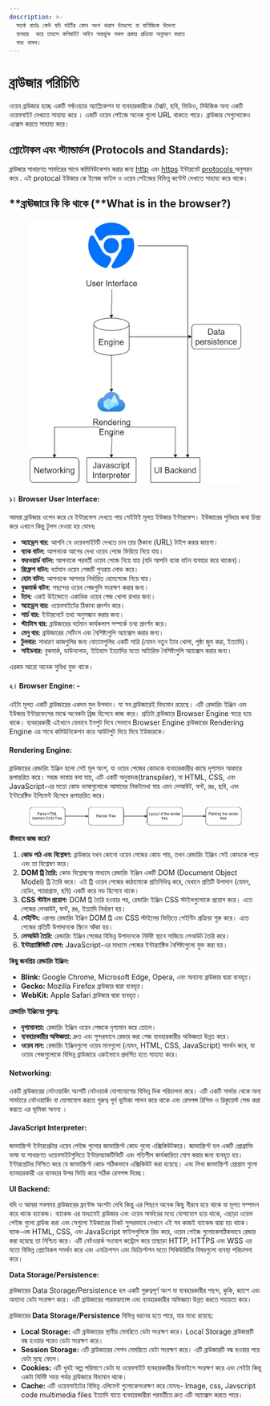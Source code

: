 ```yaml
---
description: >-
  সতর্ক বার্তাঃ কেউ যদি বইটির কোন অংশ খারাপ উদ্দেশ্যে বা বাণিজ্যিক উদ্দেশ্য
  ব্যবহার  করে তাহলে কপিরাইট আইন অন্তর্ভুক্ত সকল প্রকার প্রক্রিয়া অনুসরণ করতে
  বাধ্য থাকব।
---
```


# ব্রাউজার পরিচিতি

ওয়েব ব্রাউজার হচ্ছে একটি সফ্টওয়্যার অ্যাপ্লিকেশন যা ব্যবহারকারীকে টেক্সট, ছবি, ভিডিও, মিউজিক অন্য একটি  ওয়েবসাইট দেখাতে সাহায্য করে । একটি ওয়েব পেইজে অনেক গুলো URL থাকতে পারে। ব্রাউজার সেগুলোকেও এক্সেস করতে সাহায্য করে।&#x20;

## প্রোটোকল এবং স্ট্যান্ডার্ডস (Protocols and Standards):

ব্রাউজার সাধারণত সার্ভারের সাথে কমিনিউকেশন করার জন্য [http](https://en.wikipedia.org/wiki/HTTP) এবং [https](https://en.wikipedia.org/wiki/HTTPS) ইন্টারনেট [protoc](https://en.wikipedia.org/wiki/Internet\_Protocol)[ols ](https://en.wikipedia.org/wiki/Internet\_Protocol)অনুসরন করে .  এই protocal ইউজার কে ইমেজ ফাইল ও ওয়েব পেইজের বিভিন্ন কন্টেন্ট দেখাতে সাহায্য করে থাকে।&#x20;

## **ব্রাঊজারে কি কি থাকে (**What is in the browser?)

<figure><img src=".gitbook/assets/image (1).png" alt=""><figcaption></figcaption></figure>

#### **১। Browser User Interface:**&#x20;

আমরা ব্রাউজার ওপেন করে যে ইন্টারফেস দেখতে পায় সেইটাই মূলত ইউজার ইন্টারফেস। ইউজারের সুবিধার কথা চিন্তা করে এখানে কিছু টুলস দেওয়া হয় যেমনঃ

* **অ্যাড্রেস বার:** আপনি যে ওয়েবসাইটটি দেখতে চান তার ঠিকানা (URL) টাইপ করার জায়গা।
* **ব্যাক বাটন:** আপনাকে আগের দেখা ওয়েব পেজে ফিরিয়ে নিয়ে যায়।
* **ফরওয়ার্ড বাটন:** আপনাকে পরবর্তী ওয়েব পেজে নিয়ে যায় (যদি আপনি ব্যাক বাটন ব্যবহার করে থাকেন)।
* **রিফ্রেশ বাটন:** বর্তমান ওয়েব পেজটি পুনরায় লোড করে।
* **হোম বাটন:** আপনাকে আপনার নির্ধারিত হোমপেজে নিয়ে যায়।
* **বুকমার্ক বাটন:** পছন্দের ওয়েব পেজগুলি সংরক্ষণ করার জন্য।
* **ট্যাব:** একই উইন্ডোতে একাধিক ওয়েব পেজ খোলা রাখার জন্য।
* **অ্যাড্রেস বার:** ওয়েবসাইটের ঠিকানা প্রদর্শন করে।
* **সার্চ বার:** ইন্টারনেটে তথ্য অনুসন্ধান করার জন্য।
* **স্ট্যাটাস বার:** ব্রাউজারের বর্তমান কার্যকলাপ সম্পর্কে তথ্য প্রদর্শন করে।
* **মেনু বার:** ব্রাউজারের সেটিংস এবং বৈশিষ্ট্যগুলি অ্যাক্সেস করার জন্য।
* **টুলবার:** সাধারণ কাজগুলির জন্য বোতামগুলির একটি সারি (যেমন নতুন ট্যাব খোলা, পৃষ্ঠা জুম করা, ইত্যাদি)।
* **সাইডবার:** বুকমার্ক, ডাউনলোড, ইতিহাস ইত্যাদির মতো অতিরিক্ত বৈশিষ্ট্যগুলি অ্যাক্সেস করার জন্য।

এরকম আরো অনেক সুবিধা যুক্ত থাকে।

#### **২। Browser Engine: -**

এইটা মূলত  একটি ব্রাউজারের একদম মুল উপদান। যা সব ব্রাউজারেই বিদ্যমান রয়েছে। এটি রেন্ডারিং ইঞ্জিন এবং ইউজার ইন্টারফেসের মাঝে অনেকটা ব্রিজ হিসেবে কাজ করে। প্রতিটা ব্রাউজারে Browser Engine স্বতন্ত্র হয়ে থাকে। ব্যবহারকারী এইখানে যেভাবে ইনপুট দিবে সেভাবে Browser Engine ব্রাউজারের Rendering Engine এর সাথে কমিউনিকেশন করে আউটপুট দিয়ে দিবে ইউজারকে।&#x20;

#### **Rendering Engine:**

ব্রাউজারের রেন্ডারিং ইঞ্জিন হলো সেই মূল অংশ, যা ওয়েব পেজের কোডকে ব্যবহারকারীর কাছে দৃশ্যমান আকারে রূপান্তরিত করে। সহজ ভাষায় বলা যায়, এটি একটি অনুবাদক(transpiler), যা HTML, CSS, এবং JavaScript-এর মতো কোড ভাষাগুলোকে  আমাদের নিকটদেখা যায় এমন লেআউট, ফন্ট, রঙ, ছবি, এবং ইন্টারেক্টিভ ইলিমেন্ট হিসেবে রূপান্তরিত করে।

<figure><img src=".gitbook/assets/image (9).png" alt=""><figcaption></figcaption></figure>

**কীভাবে কাজ করে?**

1. **কোড পাঠ এবং বিশ্লেষণ:** ব্রাউজার যখন কোনো ওয়েব পেজের কোড পায়, তখন রেন্ডারিং ইঞ্জিন সেই কোডকে পড়ে এবং তা বিশ্লেষণ করে।
2. **DOM ট্রি তৈরি:** কোড বিশ্লেষণের মাধ্যমে রেন্ডারিং ইঞ্জিন একটি DOM (Document Object Model) ট্রি তৈরি করে। এই ট্রি ওয়েব পেজের কাঠামোকে প্রতিনিধিত্ব করে, যেখানে প্রতিটি উপাদান (যেমন, হেডিং, প্যারাগ্রাফ, ছবি) একটি করে নড হিসেবে থাকে।
3. **CSS স্টাইল প্রয়োগ:** DOM ট্রি তৈরি হওয়ার পর, রেন্ডারিং ইঞ্জিন CSS স্টাইলগুলোকে প্রয়োগ করে। এতে পেজের লেআউট, ফন্ট, রঙ, ইত্যাদি নির্ধারণ হয়।
4. **পেইন্টিং:** এরপর রেন্ডারিং ইঞ্জিন DOM ট্রি এবং CSS স্টাইলের ভিত্তিতে পেইন্টিং প্রক্রিয়া শুরু করে। এতে পেজের প্রতিটি উপাদানকে স্ক্রিনে আঁকা হয়।
5. **লেআউট তৈরি:** রেন্ডারিং ইঞ্জিন পেজের বিভিন্ন উপাদানকে নির্দিষ্ট স্থানে সাজিয়ে লেআউট তৈরি করে।
6. **ইন্টার‍্যাক্টিভিটি যোগ:** JavaScript-এর মাধ্যমে পেজের ইন্টার‍্যাক্টিভ বৈশিষ্ট্যগুলো যুক্ত করা হয়।

**কিছু জনপ্রিয় রেন্ডারিং ইঞ্জিন:**

* **Blink:** Google Chrome, Microsoft Edge, Opera, এবং অন্যান্য ব্রাউজার দ্বারা ব্যবহৃত।
* **Gecko:** Mozilla Firefox ব্রাউজার দ্বারা ব্যবহৃত।
* **WebKit:** Apple Safari ব্রাউজার দ্বারা ব্যবহৃত।

**রেন্ডারিং ইঞ্জিনের গুরুত্ব:**

* **দৃশ্যমানতা:** রেন্ডারিং ইঞ্জিন ওয়েব পেজকে দৃশ্যমান করে তোলে।
* **ব্যবহারকারীর অভিজ্ঞতা:** দ্রুত এবং সুন্দরভাবে রেন্ডার করা পেজ ব্যবহারকারীর অভিজ্ঞতা উন্নত করে।
* **ওয়েব মান:** রেন্ডারিং ইঞ্জিনগুলো ওয়েব মানগুলো (যেমন, HTML, CSS, JavaScript) সমর্থন করে, যা ওয়েব পেজগুলোকে বিভিন্ন ব্রাউজারে একইভাবে প্রদর্শিত হতে সাহায্য করে।

#### **Networking:**

একটি ব্রাউজারের নেটওয়ার্কিং অংশটি নেটওয়ার্ক যোগাযোগের বিভিন্ন দিক পরিচালনা করে। এটি একটি সার্ভার থেকে অন্য    সার্ভারেে নেটওয়ার্কিং বা যোগাযোগ করতে গুরুত্ব পূর্ন ভূমিকা পালন করে থাকে এবং রেসপন্স রিসিভ ও রিকুয়েস্ট সেন্ড করা করতে এর ভূমিকা অনন্য ।&#x20;

#### **JavaScript Interpreter:**

জাভাস্ক্রিপ্ট ইন্টারপ্রেটার ওয়েব পেইজ গুলোর জাভাস্ক্রিপ্ট কোড গুলো এক্সিকিউটকরে। জাভাস্ক্রিপ্ট হল একটি প্রোগ্রামিং ভাষা যা সাধারণত ওয়েবসাইটগুলিতে ইন্টারঅ্যাকটিভিটি এবং গতিশীল কার্যকারিতা যোগ করার জন্য ব্যবহৃত হয়। ইন্টারপ্রেটার নিশ্চিত করে যে জাভাস্ক্রিপ্ট কোড সঠিকভাবে এক্সিকিউট করা হয়েছে। এবং লিখা জাভাস্ক্রিপ্ট প্রোগ্রাম গুলো ব্যাবহারকারী এর ব্যাবহার উপর ভিত্তি করে সঠিক রেসপন্স দিচ্ছে।&#x20;

**UI Backend:**&#x20;

যদি ও আমরা সবসময় ব্রাউজারের ফ্রন্টেন্ড অংশটা দেখি কিন্তু এর পিছনে অনেক কিছু নীরবে হয়ে থাকে যা মূলত সম্পাদন করে থাকে ব্যাকেন্ড। ব্যাকেন্ড  এর মাধ্যমেই ব্রাউজার এবং ওয়েব সার্ভারের মধ্যে যোগাযোগ হয়ে থাকে, এছাড়া ওয়েভ পেইজ গুলো ব্রাউজ করা এবং সেগুলো ইউজারের নিকট সুন্দরভাবে দেখানে এই সব কাজই ব্যাকেন্ড দ্বারা হয় থাকে। ব্যাক-এন্ড HTML, CSS, এবং JavaScript ফাইলগুলিকে রিড করে, ওয়েব   পেইজ গুলোকেসঠিকভাবে রেন্ডার করা হয়েছে তা নিশ্চিত করে। এটি নেটওয়ার্ক সংযোগ কন্ট্রোল করে  তাছাড়া HTTP, HTTPS এবং WSS এর মতো বিভিন্ন প্রোটোকল সমর্থন করে এবং এনক্রিপশন এবং  ডিক্রিপ্টশন  মতো সিকিউরিটির  বিষয়গুলো ব্যবস্থা পরিচালনা করে।

**Data Storage/Persistence:**

ব্রাউজারের Data Storage/Persistence হল একটি গুরুত্বপূর্ণ অংশ যা ব্যবহারকারীর পছন্দ, কুকি, ক্যাশে এবং অন্যান্য ডেটা সংরক্ষণ করে। এটি ব্রাউজারের পারফরম্যান্স এবং ব্যবহারকারীর অভিজ্ঞতা উন্নত করতে সহায়তা করে।

ব্রাউজারের **Data Storage/Persistence** বিভিন্ন ধরনের হতে পারে, যার মধ্যে রয়েছে:

* **Local Storage:** এটি ব্রাউজারের স্থানীয় মেমরিতে ডেটা সংরক্ষণ করে। Local Storage ব্রাউজারটি বন্ধ হওয়ার পরেও ডেটা সংরক্ষণ করে।
* **Session Storage:** এটি ব্রাউজারের সেশন মেমরিতে ডেটা সংরক্ষণ করে। এটি ব্রাউজারটি বন্ধ হওয়ার পরে ডেটা মুছে ফেলে।
* **Cookies:** এটি খুবই অল্প  পরিমাণে  ডেটা যা ওয়েবসাইট ব্যবহারকারীর ডিভাইসে সংরক্ষণ করে এবং সেইটা কিন্তু একটা নির্দিষ্ট সময় পর্যন্ত ব্রাউজারে বিদ্যমান থাকে।&#x20;
* **Cache:** এটি ওয়েবসাইটের বিভিন্ন  এলিমেন্ট গুলোকেসংরক্ষণ করে  যেমনঃ-   Image, css, Javscript code multimedia files ইত্যাদি যাতে ব্যবহারকারীরা পরবর্তীতে দ্রুত এটি অ্যাক্সেস করতে পারে।

